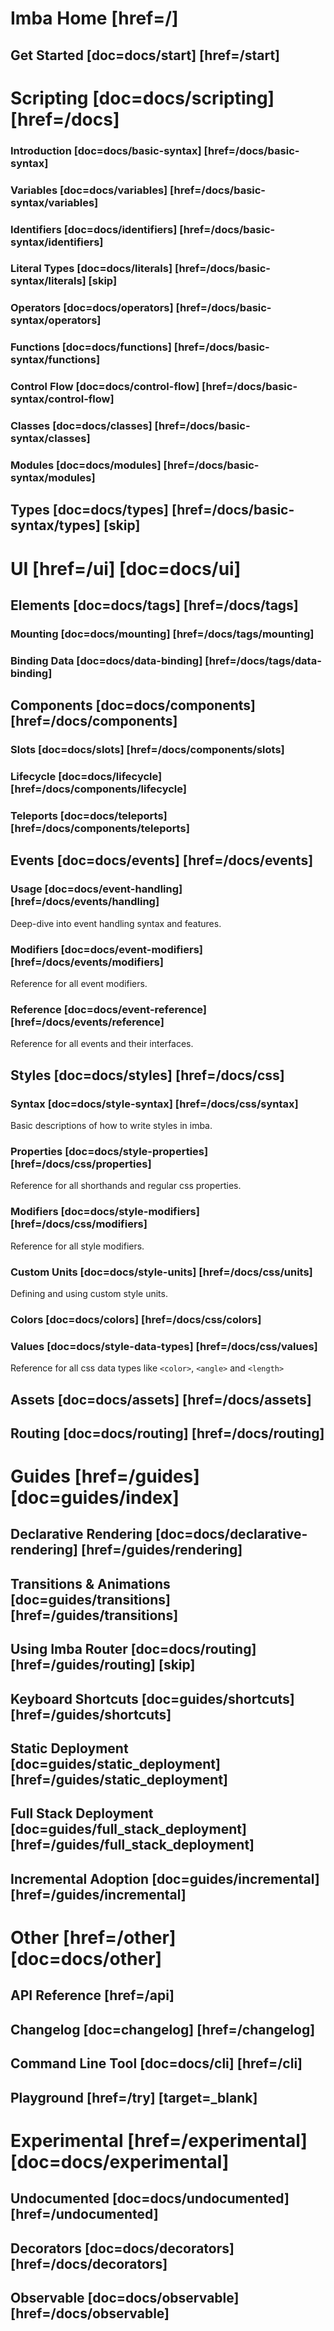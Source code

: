 # Imba Home [href=/]

## Get Started [doc=docs/start] [href=/start]

# Scripting [doc=docs/scripting] [href=/docs]

### Introduction [doc=docs/basic-syntax] [href=/docs/basic-syntax]

### Variables [doc=docs/variables] [href=/docs/basic-syntax/variables]

### Identifiers [doc=docs/identifiers] [href=/docs/basic-syntax/identifiers]

### Literal Types [doc=docs/literals] [href=/docs/basic-syntax/literals] [skip]

### Operators [doc=docs/operators] [href=/docs/basic-syntax/operators]

### Functions [doc=docs/functions] [href=/docs/basic-syntax/functions]

### Control Flow [doc=docs/control-flow] [href=/docs/basic-syntax/control-flow]

### Classes [doc=docs/classes] [href=/docs/basic-syntax/classes]

### Modules [doc=docs/modules] [href=/docs/basic-syntax/modules]

## Types [doc=docs/types] [href=/docs/basic-syntax/types] [skip]

# UI [href=/ui] [doc=docs/ui]

## Elements [doc=docs/tags] [href=/docs/tags]

### Mounting [doc=docs/mounting] [href=/docs/tags/mounting]

### Binding Data [doc=docs/data-binding] [href=/docs/tags/data-binding]

## Components [doc=docs/components] [href=/docs/components]

### Slots [doc=docs/slots] [href=/docs/components/slots]

### Lifecycle [doc=docs/lifecycle] [href=/docs/components/lifecycle]

### Teleports [doc=docs/teleports] [href=/docs/components/teleports]

## Events [doc=docs/events] [href=/docs/events]

### Usage [doc=docs/event-handling] [href=/docs/events/handling]

Deep-dive into event handling syntax and features.

### Modifiers [doc=docs/event-modifiers] [href=/docs/events/modifiers]

Reference for all event modifiers.

### Reference [doc=docs/event-reference] [href=/docs/events/reference]

Reference for all events and their interfaces.

## Styles [doc=docs/styles] [href=/docs/css]

### Syntax [doc=docs/style-syntax] [href=/docs/css/syntax]

Basic descriptions of how to write styles in imba.

### Properties [doc=docs/style-properties] [href=/docs/css/properties]

Reference for all shorthands and regular css properties.

### Modifiers [doc=docs/style-modifiers] [href=/docs/css/modifiers]

Reference for all style modifiers.

### Custom Units [doc=docs/style-units] [href=/docs/css/units]

Defining and using custom style units.

### Colors [doc=docs/colors] [href=/docs/css/colors]

### Values [doc=docs/style-data-types] [href=/docs/css/values]

Reference for all css data types like `<color>`, `<angle>` and `<length>`

## Assets [doc=docs/assets] [href=/docs/assets]

## Routing [doc=docs/routing] [href=/docs/routing]

# Guides [href=/guides] [doc=guides/index]

## Declarative Rendering [doc=docs/declarative-rendering] [href=/guides/rendering]

## Transitions & Animations [doc=guides/transitions] [href=/guides/transitions]

## Using Imba Router [doc=docs/routing] [href=/guides/routing] [skip]

## Keyboard Shortcuts [doc=guides/shortcuts] [href=/guides/shortcuts]

## Static Deployment [doc=guides/static_deployment] [href=/guides/static_deployment]

## Full Stack Deployment [doc=guides/full_stack_deployment] [href=/guides/full_stack_deployment]

## Incremental Adoption [doc=guides/incremental] [href=/guides/incremental]

# Other [href=/other] [doc=docs/other]

## API Reference [href=/api]

## Changelog [doc=changelog] [href=/changelog]

## Command Line Tool [doc=docs/cli] [href=/cli]

## Playground [href=/try] [target=_blank]

# Experimental [href=/experimental] [doc=docs/experimental]

## Undocumented [doc=docs/undocumented] [href=/undocumented]

## Decorators [doc=docs/decorators] [href=/docs/decorators]

## Observable [doc=docs/observable] [href=/docs/observable]
